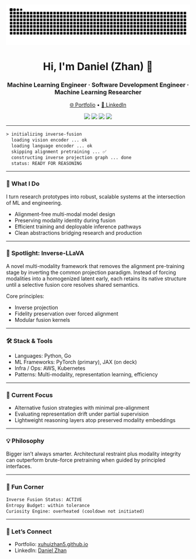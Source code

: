 <p align="center">
  <picture>
    <source media="(prefers-color-scheme: dark)" srcset="https://raw.githubusercontent.com/xuhuizhan5/xuhuizhan5/output/github-contribution-grid-snake-dark.svg" />
    <source media="(prefers-color-scheme: light)" srcset="https://raw.githubusercontent.com/xuhuizhan5/xuhuizhan5/output/github-contribution-grid-snake-light.svg" />
    <img alt="GitHub Contribution Snake" src="https://raw.githubusercontent.com/xuhuizhan5/xuhuizhan5/output/github-contribution-grid-snake.svg" />
  </picture>
</p>

<h1 align="center">Hi, I'm Daniel (Zhan) 🧪</h1>
<h3 align="center">Machine Learning Engineer · Software Development Engineer · Machine Learning Researcher</h3>

<p align="center">
  <a href="https://xuhuizhan5.github.io">🌐 Portfolio</a> •
  <a href="https://www.linkedin.com/in/danielzhandatascience/">🔗 LinkedIn</a>
</p>

<p align="center">
  <img src="https://img.shields.io/badge/Focus-Multi--Modality%20%7C%20Representation%20Learning-blueviolet?style=flat-square" />
  <img src="https://img.shields.io/badge/Core-Python%20%7C%20Go-green?style=flat-square" />
  <img src="https://img.shields.io/badge/Frameworks-PyTorch%20%7C%20JAX%20(on%20deck)-ff69b4?style=flat-square" />
  <img src="https://img.shields.io/badge/Infra-AWS%20%7C%20Kubernetes-orange?style=flat-square" />
</p>

---

```text
> initializing inverse-fusion
  loading vision encoder ... ok
  loading language encoder ... ok
  skipping alignment pretraining ... ✅
  constructing inverse projection graph ... done
  status: READY FOR REASONING
```

---

### 🚀 What I Do
I turn research prototypes into robust, scalable systems at the intersection of ML and engineering.

- Alignment-free multi-modal model design
- Preserving modality identity during fusion
- Efficient training and deployable inference pathways
- Clean abstractions bridging research and production

---

### 🔬 Spotlight: Inverse-LLaVA
A novel multi-modality framework that removes the alignment pre-training stage by inverting the common projection paradigm. Instead of forcing modalities into a homogenized latent early, each retains its native structure until a selective fusion core resolves shared semantics.

Core principles:
- Inverse projection
- Fidelity preservation over forced alignment
- Modular fusion kernels
---

### 🛠 Stack & Tools
- Languages: Python, Go
- ML Frameworks: PyTorch (primary), JAX (on deck)
- Infra / Ops: AWS, Kubernetes
- Patterns: Multi-modality, representation learning, efficiency

---

### 🧪 Current Focus
- Alternative fusion strategies with minimal pre-alignment
- Evaluating representation drift under partial supervision
- Lightweight reasoning layers atop preserved modality embeddings

---

### 💡 Philosophy
Bigger isn’t always smarter. Architectural restraint plus modality integrity can outperform brute-force pretraining when guided by principled interfaces.

---

### 🎨 Fun Corner
```text
Inverse Fusion Status: ACTIVE
Entropy Budget: within tolerance
Curiosity Engine: overheated (cooldown not initiated)
```

---

### 🤝 Let’s Connect
- Portfolio: [xuhuizhan5.github.io](https://xuhuizhan5.github.io)
- LinkedIn: [Daniel Zhan](https://www.linkedin.com/in/danielzhandatascience/)
